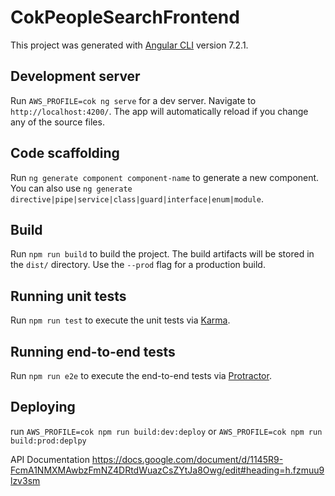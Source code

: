 # CokPeopleSearchFrontend

This project was generated with [Angular CLI](https://github.com/angular/angular-cli) version 7.2.1.

## Development server

Run `AWS_PROFILE=cok ng serve` for a dev server. Navigate to `http://localhost:4200/`. The app will automatically reload if you change any of the source files.

## Code scaffolding

Run `ng generate component component-name` to generate a new component. You can also use `ng generate directive|pipe|service|class|guard|interface|enum|module`.

## Build

Run `npm run build` to build the project. The build artifacts will be stored in the `dist/` directory. Use the `--prod` flag for a production build.

## Running unit tests

Run `npm run test` to execute the unit tests via [Karma](https://karma-runner.github.io).

## Running end-to-end tests

Run `npm run e2e` to execute the end-to-end tests via [Protractor](http://www.protractortest.org/).

## Deploying

run `AWS_PROFILE=cok npm run build:dev:deploy` or `AWS_PROFILE=cok npm run build:prod:deplpy`


API Documentation
https://docs.google.com/document/d/1145R9-FcmA1NMXMAwbzFmNZ4DRtdWuazCsZYtJa8Owg/edit#heading=h.fzmuu9lzv3sm
